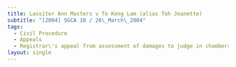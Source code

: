 ```yaml
---
title: Lassiter Ann Masters v To Keng Lam (alias Toh Jeanette)
subtitle: "[2004] SGCA 10 / 26\_March\_2004"
tags:
  - Civil Procedure
  - Appeals
  - Registrar\'s appeal from assessment of damages to judge in chambers
layout: single
---
```


